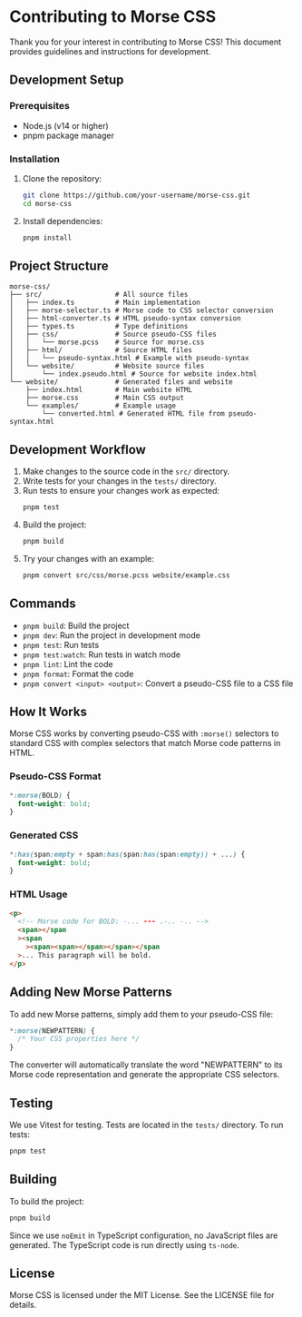 # Contributing to Morse CSS

Thank you for your interest in contributing to Morse CSS! This document provides guidelines and instructions for development.

## Development Setup

### Prerequisites

- Node.js (v14 or higher)
- pnpm package manager

### Installation

1. Clone the repository:

   ```bash
   git clone https://github.com/your-username/morse-css.git
   cd morse-css
   ```

2. Install dependencies:
   ```bash
   pnpm install
   ```

## Project Structure

```
morse-css/
├── src/                  # All source files
│   ├── index.ts          # Main implementation
│   ├── morse-selector.ts # Morse code to CSS selector conversion
│   ├── html-converter.ts # HTML pseudo-syntax conversion
│   ├── types.ts          # Type definitions
│   ├── css/              # Source pseudo-CSS files
│   │   └── morse.pcss    # Source for morse.css
│   ├── html/             # Source HTML files
│   │   └── pseudo-syntax.html # Example with pseudo-syntax
│   └── website/          # Website source files
│       └── index.pseudo.html # Source for website index.html
└── website/              # Generated files and website
    ├── index.html        # Main website HTML
    ├── morse.css         # Main CSS output
    └── examples/         # Example usage
        └── converted.html # Generated HTML file from pseudo-syntax.html
```

## Development Workflow

1. Make changes to the source code in the `src/` directory.
2. Write tests for your changes in the `tests/` directory.
3. Run tests to ensure your changes work as expected:
   ```bash
   pnpm test
   ```
4. Build the project:
   ```bash
   pnpm build
   ```
5. Try your changes with an example:
   ```bash
   pnpm convert src/css/morse.pcss website/example.css
   ```

## Commands

- `pnpm build`: Build the project
- `pnpm dev`: Run the project in development mode
- `pnpm test`: Run tests
- `pnpm test:watch`: Run tests in watch mode
- `pnpm lint`: Lint the code
- `pnpm format`: Format the code
- `pnpm convert <input> <output>`: Convert a pseudo-CSS file to a CSS file

## How It Works

Morse CSS works by converting pseudo-CSS with `:morse()` selectors to standard CSS with complex selectors that match Morse code patterns in HTML.

### Pseudo-CSS Format

```css
*:morse(BOLD) {
  font-weight: bold;
}
```

### Generated CSS

```css
*:has(span:empty + span:has(span:has(span:empty)) + ...) {
  font-weight: bold;
}
```

### HTML Usage

```html
<p>
  <!-- Morse code for BOLD: -... --- .-.. -.. -->
  <span></span
  ><span
    ><span><span></span></span></span
  >... This paragraph will be bold.
</p>
```

## Adding New Morse Patterns

To add new Morse patterns, simply add them to your pseudo-CSS file:

```css
*:morse(NEWPATTERN) {
  /* Your CSS properties here */
}
```

The converter will automatically translate the word "NEWPATTERN" to its Morse code representation and generate the appropriate CSS selectors.

## Testing

We use Vitest for testing. Tests are located in the `tests/` directory. To run tests:

```bash
pnpm test
```

## Building

To build the project:

```bash
pnpm build
```

Since we use `noEmit` in TypeScript configuration, no JavaScript files are generated. The TypeScript code is run directly using `ts-node`.

## License

Morse CSS is licensed under the MIT License. See the LICENSE file for details.
